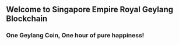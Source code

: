 ## Welcome to Singapore Empire Royal Geylang Blockchain

### One Geylang Coin, One hour of pure happiness!


